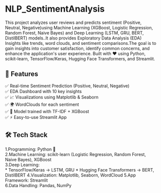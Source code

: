 # NLP_SentimentAnalysis
This project analyzes user reviews and predicts sentiment (Positive, Neutral, Negative)using Machine Learning (XGBoost, Logistic Regression, Random Forest, Naive Bayes) and Deep Learning (LSTM, GRU, BERT, DistilBERT) models..It also provides Exploratory Data Analysis (EDA) Insights like trends, word clouds, and sentiment comparisons.The goal is to gain insights into customer satisfaction, identify common concerns, and enhance the application's user experience.
Built with ❤️ using Python, scikit-learn, TensorFlow/Keras, Hugging Face Transformers, and Streamlit.

## 🔧 Features

✅ Real-time Sentiment Prediction (Positive, Neutral, Negative)                                                                                                                            
✅ EDA Dashboard with 10 key insights                                                                                                                                                      
✅ 📈 Visualizations using Matplotlib & Seaborn                                                                                                                                           
✅ 🌍 WordClouds for each sentiment                                                                                                                                                       
✅ 🔮 Model trained with TF-IDF + XGBoost                                                                                                                                                 
✅ ⚡ Easy-to-use Streamlit App                                                                                                                                                           

## 🛠️ Tech Stack                                                                                                                                                                            
 1.Programming: Python 🐍                                                                                                                                                                  
 2.Machine Learning: scikit-learn (Logistic Regression, Random Forest, Naive Bayes), XGBoost                                                                                               
 3.Deep Learning:                                                                                                                                               
       * TensorFlow/Keras → LSTM, GRU                                                                                                                                                             * Hugging Face Transformers → BERT, DistilBERT
 4.Visualization: Matplotlib, Seaborn, WordCloud 
 5.App Framework: Streamlit                                                                                                                                                               
 6.Data Handling: Pandas, NumPy
